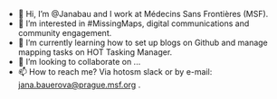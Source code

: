 - 👋 Hi, I’m @Janabau and I work at Médecins Sans Frontières (MSF).
- 👀 I’m interested in #MissingMaps, digital communications and community engagement.
- 🌱 I’m currently learning how to set up blogs on Github and manage mapping tasks on HOT Tasking Manager.
- 💞️ I’m looking to collaborate on ...
- 📫 How to reach me? Via hotosm slack or by e-mail: jana.bauerova@prague.msf.org .

<!---
Janabau/Janabau is a ✨ special ✨ repository because its `README.md` (this file) appears on your GitHub profile.
You can click the Preview link to take a look at your changes.
--->
